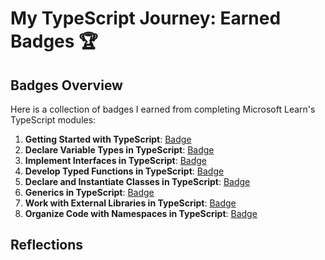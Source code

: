 # My TypeScript Journey: Earned Badges 🏆

## Badges Overview

Here is a collection of badges I earned from completing Microsoft Learn's TypeScript modules:

1. **Getting Started with TypeScript**: [Badge](https://learn.microsoft.com/api/achievements/share/ru-ru/74250081/APWKFYT7?sharingId=87FC95EDF44DE7A2)
2. **Declare Variable Types in TypeScript**: [Badge](https://learn.microsoft.com/ru-ru/users/74250081/achievements/p5z6z764)
3. **Implement Interfaces in TypeScript**: [Badge](https://learn.microsoft.com/api/achievements/share/ru-ru/74250081/FVUPVG5X?sharingId=87FC95EDF44DE7A2)
4. **Develop Typed Functions in TypeScript**: [Badge](https://learn.microsoft.com/api/achievements/share/ru-ru/74250081/4L29Z8ZK?sharingId=87FC95EDF44DE7A2)
5. **Declare and Instantiate Classes in TypeScript**: [Badge](https://learn.microsoft.com/api/achievements/share/ru-ru/74250081/WZCEVF6N?sharingId=87FC95EDF44DE7A2)
6. **Generics in TypeScript**: [Badge](https://learn.microsoft.com/api/achievements/share/ru-ru/74250081/KGV3UE8B?sharingId=87FC95EDF44DE7A2)
7. **Work with External Libraries in TypeScript**: [Badge](https://learn.microsoft.com/api/achievements/share/ru-ru/74250081/HAGMQ6B8?sharingId=87FC95EDF44DE7A2)
8. **Organize Code with Namespaces in TypeScript**: [Badge](badge-link)

## Reflections
